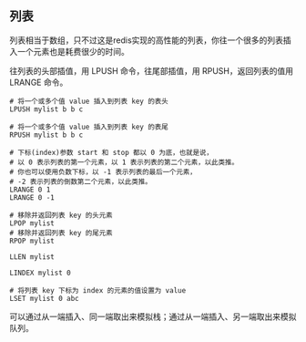 ## 列表

列表相当于数组，只不过这是redis实现的高性能的列表，你往一个很多的列表插入一个元素也是耗费很少的时间。

往列表的头部插值，用 LPUSH 命令，往尾部插值，用 RPUSH，返回列表的值用 LRANGE 命令。

```
# 将一个或多个值 value 插入到列表 key 的表头
LPUSH mylist b b c

# 将一个或多个值 value 插入到列表 key 的表尾
RPUSH mylist b b c

# 下标(index)参数 start 和 stop 都以 0 为底，也就是说，
# 以 0 表示列表的第一个元素，以 1 表示列表的第二个元素，以此类推。
# 你也可以使用负数下标，以 -1 表示列表的最后一个元素， 
# -2 表示列表的倒数第二个元素，以此类推。
LRANGE 0 1
LRANGE 0 -1

# 移除并返回列表 key 的头元素
LPOP mylist
# 移除并返回列表 key 的尾元素
RPOP mylist

LLEN mylist

LINDEX mylist 0

# 将列表 key 下标为 index 的元素的值设置为 value
LSET mylist 0 abc
```

可以通过从一端插入、同一端取出来模拟栈；通过从一端插入、另一端取出来模拟队列。
